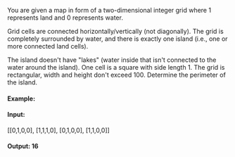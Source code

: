 You are given a map in form of a two-dimensional integer grid where 1 represents land and 0 represents water.

Grid cells are connected horizontally/vertically (not diagonally). The grid is completely surrounded by water, and there is exactly one island (i.e., one or more connected land cells).

The island doesn't have "lakes" (water inside that isn't connected to the water around the island). One cell is a square with side length 1. The grid is rectangular, width and height don't exceed 100. Determine the perimeter of the island.

 
#### Example:

#### Input:
 [[0,1,0,0],
 [1,1,1,0],
 [0,1,0,0],
 [1,1,0,0]]

#### Output: 16
